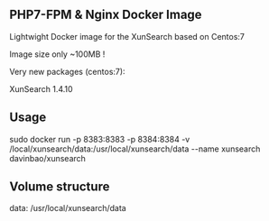 ## PHP7-FPM & Nginx Docker Image
Lightwight Docker image for the XunSearch based on Centos:7

Image size only ~100MB !

Very new packages (centos:7):

XunSearch 1.4.10

## Usage

sudo docker run -p 8383:8383 -p 8384:8384 -v /local/xunsearch/data:/usr/local/xunsearch/data --name xunsearch davinbao/xunsearch

## Volume structure

data: /usr/local/xunsearch/data
